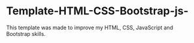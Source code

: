 # Template-HTML-CSS-Bootstrap-js-
This template was made to improve my HTML, CSS, JavaScript and Bootstrap skills.
